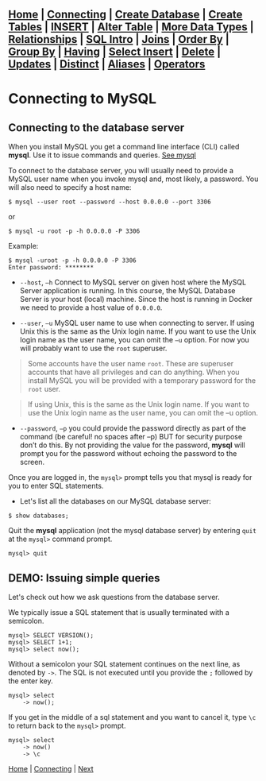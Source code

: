[Home](/) | [Connecting](/2-connecting/) | [Create Database](/3-create-database/) | [Create Tables](/4-create-table/) | [INSERT](/5-insert/) | [Alter Table](/6-alter-table/) | [More Data Types](/7-more-data-types/) | [Relationships](/8-relationships/) | [SQL Intro](/9-sql-intro/) | [Joins](/10-joins/) | [Order By](/11-order-by/) | [Group By](/12-group-by/) | [Having](/13-having/)  | [Select Insert](/14-selectinsert/) | [Delete](/15-delete/) | [Updates](/16-updates/) | [Distinct](/17-distinct/) | [Aliases](/18-aliases/) | [Operators](/19-operators/)
---

# Connecting to MySQL

## Connecting to the database server

When you install MySQL you get a command line interface (CLI) called **mysql**.  Use it to issue commands and queries. [See mysql](http://dev.mysql.com/doc/refman/5.7/en/mysql.html)

To connect to the database server, you will usually need to provide a MySQL user name when you invoke mysql and, most likely, a password. You will also need to specify a host name:

```
$ mysql --user root --password --host 0.0.0.0 --port 3306
```
or

```
$ mysql -u root -p -h 0.0.0.0 -P 3306
```

Example:

```
$ mysql -uroot -p -h 0.0.0.0 -P 3306
Enter password: ********
```

- `--host`, `–h`  Connect to MySQL server on given host where the MySQL Server application is running.  In this course, the MySQL Database Server is your host (local) machine.  Since the host is running in Docker we need to provide a host value of `0.0.0.0`.

- `--user`, `–u` MySQL user name to use when connecting to server.  If using Unix this is the same as the Unix login name.  If you want to use the Unix login name as the user name, you can omit the `–u` option.  For now you will probably want to use the `root` superuser.  


> Some accounts have the user name `root`. These are superuser accounts that have all privileges and can do anything. When you install MySQL you will be provided with a temporary password for the `root` user.

> If using Unix, this is the same as the Unix login name.  If you want to use the Unix login name as the user name, you can omit the –u option.  

- `--password`, `–p` you could provide the password directly as part of the command (be careful! no spaces after –p) BUT for security purpose don’t do this.  By not providing the value for the password, **mysql** will prompt you for the password without echoing the password to the screen.

Once you are logged in, the `mysql>` prompt tells you that mysql is ready for you to enter SQL statements.

- Let's list all the databases on our MySQL database server:

```
$ show databases;
```

Quit the **mysql** application (not the mysql database server) by entering `quit` at the `mysql>` command prompt.

```
mysql> quit
```

## DEMO:  Issuing simple queries

Let's check out how we ask questions from the database server.  

We typically issue a SQL statement that is usually terminated with a semicolon.

```
mysql> SELECT VERSION();
mysql> SELECT 1+1;
mysql> select now();
```

Without a semicolon your SQL statement continues on the next line, as denoted by `->`.  The SQL is not executed until you provide the `;` followed by the enter key.

```
mysql> select
    -> now();
```

If you get in the middle of a sql statement and you want to cancel it, type  `\c` to return back to the `mysql>` prompt.

```
mysql> select
    -> now()
    -> \c
```

[Home](/)  |  [Connecting](/2-connecting/)  |  [Next](/2-connecting/1)
